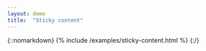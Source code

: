 ```yaml
---
layout: demo
title:  "Sticky content"
---
```



{::nomarkdown}
{% include /examples/sticky-content.html %}
{:/}